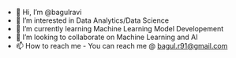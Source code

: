- 👋 Hi, I’m @bagulravi
- 👀 I’m interested in Data Analytics/Data Science
- 🌱 I’m currently learning Machine Learning Model Developement
- 💞️ I’m looking to collaborate on Machine Learning and AI
- 📫 How to reach me - You can reach me @ bagul.r91@gmail.com

<!---
bagulravi/bagulravi is a ✨ special ✨ repository because its `README.md` (this file) appears on your GitHub profile.
You can click the Preview link to take a look at your changes.
--->
